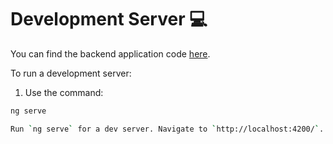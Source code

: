 # Development Server 💻

You can find the backend application code [here](https://github.com/ramirovictor/springblog-backend).

To run a development server:

1. Use the command:
```bash
ng serve

Run `ng serve` for a dev server. Navigate to `http://localhost:4200/`. The app will automatically reload if you change any of the source files.


